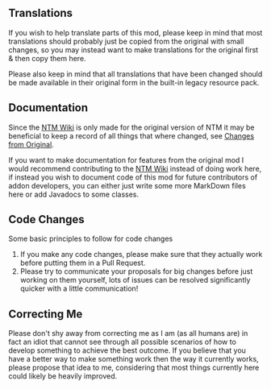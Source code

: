 ## Translations
If you wish to help translate parts of this mod, please keep in mind that most translations should probably just be copied from the original with small changes,
so you may instead want to make translations for the original first & then copy them here.

Please also keep in mind that all translations that have been changed should be made available in their original form in the built-in legacy resource pack.

## Documentation
Since the [NTM Wiki](https://nucleartech.wiki/) is only made for the original version of NTM it may be beneficial to keep a record of all things that where changed,
see [Changes from Original](./Changes.md).

If you want to make documentation for features from the original mod I would recommend contributing to the [NTM Wiki](https://nucleartech.wiki/) instead of doing work here,
if instead you wish to document code of this mod for future contributors of addon developers, you can either just write some more MarkDown files here or add Javadocs to some classes.

## Code Changes
Some basic principles to follow for code changes
1. If you make any code changes, please make sure that they actually work before putting them in a Pull Request.
2. Please try to communicate your proposals for big changes before just working on them yourself,
   lots of issues can be resolved significantly quicker with a little communication!


## Correcting Me
Please don't shy away from correcting me as I am (as all humans are) in fact an idiot that cannot see through all possible scenarios of how to develop something to achieve the best outcome.
If you believe that you have a better way to make something work then the way it currently works, please propose that idea to me, considering that most things currently here could likely be heavily improved.
